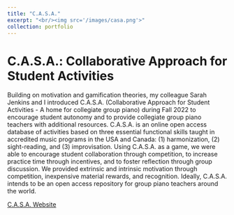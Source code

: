 ```yaml
---
title: "C.A.S.A."
excerpt: "<br/><img src='/images/casa.png'>"
collection: portfolio
---
```


C.A.S.A.: Collaborative Approach for Student Activities
======
Building on motivation and gamification theories, my colleague Sarah Jenkins and I introduced C.A.S.A. (Collaborative Approach for Student Activities - A home for collegiate group piano) during Fall 2022 to encourage student autonomy and to provide collegiate group piano teachers with additional resources. C.A.S.A. is an online open access database of activities based on three essential functional skills taught in accredited music programs in the USA and Canada: (1) harmonization, (2) sight-reading, and (3) improvisation.  Using C.A.S.A. as a game, we were able to encourage student collaboration through competition, to increase practice time through incentives, and to foster reflection through group discussion. We provided extrinsic and intrinsic motivation through competition, inexpensive material rewards, and recognition. Ideally, C.A.S.A. intends to be an open access repository for group piano teachers around the world. 

[C.A.S.A. Website](https://www.casagrouppiano.com)



